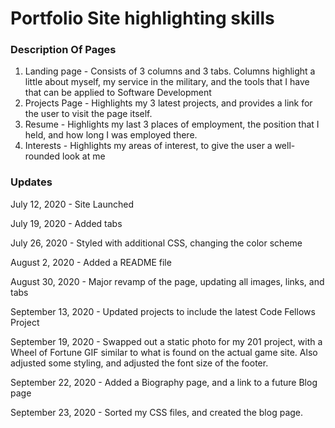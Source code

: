 # Portfolio Site highlighting skills

### Description Of Pages

1. Landing page - Consists of 3 columns and 3 tabs. Columns highlight a little about myself, my service in the military, and the tools that I have that can be applied to Software Development
1. Projects Page - Highlights my 3 latest projects, and provides a link for the user to visit the page itself.
1. Resume - Highlights my last 3 places of employment, the position that I held, and how long I was employed there.
1. Interests - Highlights my areas of interest, to give the user a well-rounded look at me

### Updates

July 12, 2020 - Site Launched 

July 19, 2020 - Added tabs

July 26, 2020 - Styled with additional CSS, changing the color scheme

August 2, 2020 - Added a README file

August 30, 2020 - Major revamp of the page, updating all images, links, and tabs

September 13, 2020 - Updated projects to include the latest Code Fellows Project

September 19, 2020 - Swapped out a static photo for my 201 project, with a Wheel of Fortune GIF similar to what is found on the actual game site. Also adjusted some styling, and adjusted the font size of the footer.

September 22, 2020 - Added a Biography page, and a link to a future Blog page

September 23, 2020 - Sorted my CSS files, and created the blog page.
